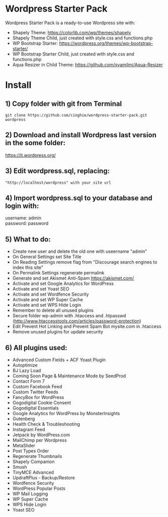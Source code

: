 # Wordpress Starter Pack
Wordpress Starter Pack is a ready-to-use Wordpress site with:

- Shapely Theme: https://colorlib.com/wp/themes/shapely
- Shapely Theme Child, just created with style.css and functions.php
- WP Bootstrap Starter: https://wordpress.org/themes/wp-bootstrap-starter/
- WP Bootstrap Starter Child, just created with style.css and functions.php
- Aqua Resizer in Child Theme: https://github.com/syamilmj/Aqua-Resizer

# Install

## 1) Copy folder with git from Terminal

```
git clone https://github.com/cinghie/wordpress-starter-pack.git wordpress
```

## 2) Download and install Wordpress last version in the some folder:

https://it.wordpress.org/

## 3) Edit wordpress.sql, replacing:

```
"http://localhost/wordpress" with your site url
```

## 4) Import wordpress.sql to your database and login with:

username: admin  
password: password

## 5) What to do:

 - Create new user and delete the old one with useername "admin"
 - On General Settings set Site Title  
 - On Reading Settings remove flag from "Discourage search engines to index this site"  
 - On Permalink Settings regenerate permalink
 - Generate and set Akismet Anti-Spam https://akismet.com/  
 - Activate and set Google Analytics for WordPress  
 - Activate and set Yoast SEO 
 - Activate and set Wordfence Security  
 - Activate and set WP Super Cache
 - Activate and set WPS Hide Login
 - Remember to delete all unused plugins
 - Secure folder wp-admin with .htaccess and .htpasswd (http://www.htaccesstools.com/articles/password-protection)
 - Edit Prevent Hot Linking and Prevent Spam Bot mysite.com in .htaccess
 - Remove unused plugins for update security   
 
## 6) All plugins used:

 - Advanced Custom Fields + ACF Yoast Plugin  
 - Autoptimize  
 - BJ Lazy Load  
 - Coming Soon Page & Maintenance Mode by SeedProd 
 - Contact Form 7   
 - Custom Facebook Feed 
 - Custom Twitter Feeds
 - FancyBox for WordPress  
 - Gogodigital Cookie Consent  
 - Gogodigital Essentials  
 - Google Analytics for WordPress by MonsterInsights  
 - Gutenberg  
 - Health Check & Troubleshooting  
 - Instagram Feed  
 - Jetpack by WordPress.com  
 - MailChimp per Wordpress  
 - MetaSlider  
 - Post Types Order  
 - Regenerate Thumbnails  
 - Shapely Companion  
 - Smush  
 - TinyMCE Advanced
 - UpdraftPlus - Backup/Restore  
 - Wordfence Security  
 - WordPress Popular Posts  
 - WP Mail Logging
 - WP Super Cache  
 - WPS Hide Login  
 - Yoast SEO  
